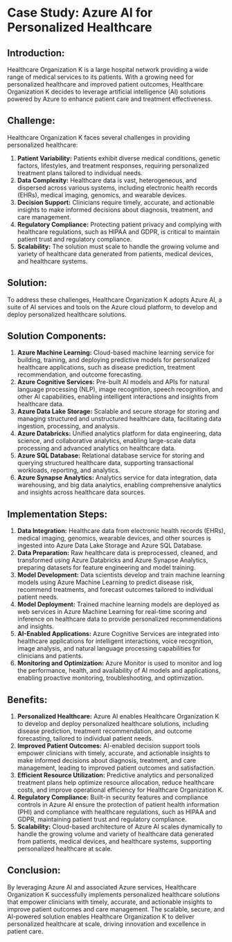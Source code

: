 # Case Study: Azure AI for Personalized Healthcare

## Introduction:
Healthcare Organization K is a large hospital network providing a wide range of medical services to its patients. With a growing need for personalized healthcare and improved patient outcomes, Healthcare Organization K decides to leverage artificial intelligence (AI) solutions powered by Azure to enhance patient care and treatment effectiveness.

## Challenge:
Healthcare Organization K faces several challenges in providing personalized healthcare:

1. **Patient Variability:** Patients exhibit diverse medical conditions, genetic factors, lifestyles, and treatment responses, requiring personalized treatment plans tailored to individual needs.
2. **Data Complexity:** Healthcare data is vast, heterogeneous, and dispersed across various systems, including electronic health records (EHRs), medical imaging, genomics, and wearable devices.
3. **Decision Support:** Clinicians require timely, accurate, and actionable insights to make informed decisions about diagnosis, treatment, and care management.
4. **Regulatory Compliance:** Protecting patient privacy and complying with healthcare regulations, such as HIPAA and GDPR, is critical to maintain patient trust and regulatory compliance.
5. **Scalability:** The solution must scale to handle the growing volume and variety of healthcare data generated from patients, medical devices, and healthcare systems.

## Solution:
To address these challenges, Healthcare Organization K adopts Azure AI, a suite of AI services and tools on the Azure cloud platform, to develop and deploy personalized healthcare solutions.

## Solution Components:
1. **Azure Machine Learning:** Cloud-based machine learning service for building, training, and deploying predictive models for personalized healthcare applications, such as disease prediction, treatment recommendation, and outcome forecasting.
2. **Azure Cognitive Services:** Pre-built AI models and APIs for natural language processing (NLP), image recognition, speech recognition, and other AI capabilities, enabling intelligent interactions and insights from healthcare data.
3. **Azure Data Lake Storage:** Scalable and secure storage for storing and managing structured and unstructured healthcare data, facilitating data ingestion, processing, and analysis.
4. **Azure Databricks:** Unified analytics platform for data engineering, data science, and collaborative analytics, enabling large-scale data processing and advanced analytics on healthcare data.
5. **Azure SQL Database:** Relational database service for storing and querying structured healthcare data, supporting transactional workloads, reporting, and analytics.
6. **Azure Synapse Analytics:** Analytics service for data integration, data warehousing, and big data analytics, enabling comprehensive analytics and insights across healthcare data sources.

## Implementation Steps:
1. **Data Integration:** Healthcare data from electronic health records (EHRs), medical imaging, genomics, wearable devices, and other sources is ingested into Azure Data Lake Storage and Azure SQL Database.
2. **Data Preparation:** Raw healthcare data is preprocessed, cleaned, and transformed using Azure Databricks and Azure Synapse Analytics, preparing datasets for feature engineering and model training.
3. **Model Development:** Data scientists develop and train machine learning models using Azure Machine Learning to predict disease risk, recommend treatments, and forecast outcomes tailored to individual patient needs.
4. **Model Deployment:** Trained machine learning models are deployed as web services in Azure Machine Learning for real-time scoring and inference on healthcare data to provide personalized recommendations and insights.
5. **AI-Enabled Applications:** Azure Cognitive Services are integrated into healthcare applications for intelligent interactions, voice recognition, image analysis, and natural language processing capabilities for clinicians and patients.
6. **Monitoring and Optimization:** Azure Monitor is used to monitor and log the performance, health, and availability of AI models and applications, enabling proactive monitoring, troubleshooting, and optimization.

## Benefits:
1. **Personalized Healthcare:** Azure AI enables Healthcare Organization K to develop and deploy personalized healthcare solutions, including disease prediction, treatment recommendation, and outcome forecasting, tailored to individual patient needs.
2. **Improved Patient Outcomes:** AI-enabled decision support tools empower clinicians with timely, accurate, and actionable insights to make informed decisions about diagnosis, treatment, and care management, leading to improved patient outcomes and satisfaction.
3. **Efficient Resource Utilization:** Predictive analytics and personalized treatment plans help optimize resource allocation, reduce healthcare costs, and improve operational efficiency for Healthcare Organization K.
4. **Regulatory Compliance:** Built-in security features and compliance controls in Azure AI ensure the protection of patient health information (PHI) and compliance with healthcare regulations, such as HIPAA and GDPR, maintaining patient trust and regulatory compliance.
5. **Scalability:** Cloud-based architecture of Azure AI scales dynamically to handle the growing volume and variety of healthcare data generated from patients, medical devices, and healthcare systems, supporting personalized healthcare at scale.

## Conclusion:
By leveraging Azure AI and associated Azure services, Healthcare Organization K successfully implements personalized healthcare solutions that empower clinicians with timely, accurate, and actionable insights to improve patient outcomes and care management. The scalable, secure, and AI-powered solution enables Healthcare Organization K to deliver personalized healthcare at scale, driving innovation and excellence in patient care.
